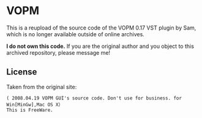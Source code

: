 # VOPM
This is a reupload of the source code of the VOPM 0.17 VST plugin by Sam, which is no longer available outside of online archives.

**I do not own this code.** If you are the original author and you object to this archived repository, please message me!

## License
Taken from the original site:
```
( 2008.04.19 VOPM GUI's source code. Don't use for business. for Win[MinGw],Mac OS X）
This is FreeWare. 
```
